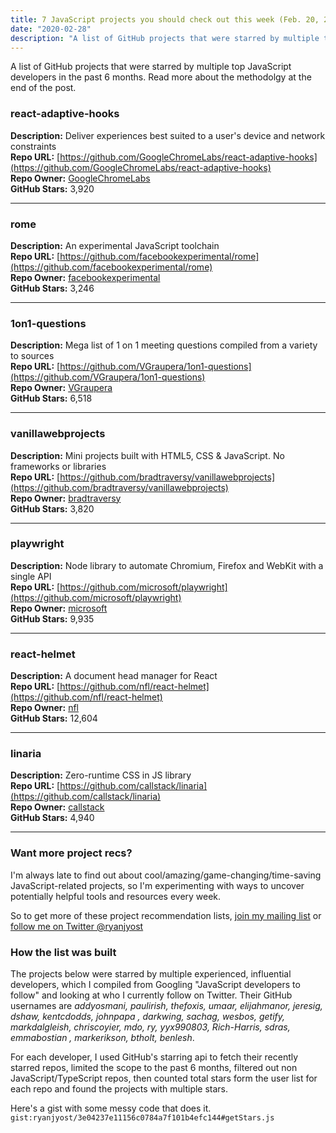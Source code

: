 ```yaml
---
title: 7 JavaScript projects you should check out this week (Feb. 20, 2020)
date: "2020-02-28"
description: "A list of GitHub projects that were starred by multiple top JavaScript developers in the past 6 months."
---
```


A list of GitHub projects that were starred by multiple top JavaScript developers in the past 6 months. Read more about
 the methodolgy at the end of the post.


### react-adaptive-hooks<br/>
**Description:** Deliver experiences best suited to a user's device and network constraints <br/>
**Repo URL:** [https://github.com/GoogleChromeLabs/react-adaptive-hooks](https://github.com/GoogleChromeLabs/react-adaptive-hooks)<br/>
**Repo Owner:** [GoogleChromeLabs](https://github.com/GoogleChromeLabs)<br/>
**GitHub Stars:** 3,920<br/>
___
### rome<br/>
**Description:** An experimental JavaScript toolchain <br/>
**Repo URL:** [https://github.com/facebookexperimental/rome](https://github.com/facebookexperimental/rome)<br/>
**Repo Owner:** [facebookexperimental](https://github.com/facebookexperimental)<br/>
**GitHub Stars:** 3,246<br/>
___
### 1on1-questions<br/>
**Description:** Mega list of 1 on 1 meeting questions compiled from a variety to sources <br/>
**Repo URL:** [https://github.com/VGraupera/1on1-questions](https://github.com/VGraupera/1on1-questions)<br/>
**Repo Owner:** [VGraupera](https://github.com/VGraupera)<br/>
**GitHub Stars:** 6,518<br/>
___
### vanillawebprojects<br/>
**Description:** Mini projects built with HTML5, CSS & JavaScript. No frameworks or libraries <br/>
**Repo URL:** [https://github.com/bradtraversy/vanillawebprojects](https://github.com/bradtraversy/vanillawebprojects)<br/>
**Repo Owner:** [bradtraversy](https://github.com/bradtraversy)<br/>
**GitHub Stars:** 3,820<br/>
___
### playwright<br/>
**Description:** Node library to automate Chromium, Firefox and WebKit with a single API <br/>
**Repo URL:** [https://github.com/microsoft/playwright](https://github.com/microsoft/playwright)<br/>
**Repo Owner:** [microsoft](https://github.com/microsoft)<br/>
**GitHub Stars:** 9,935<br/>
___
### react-helmet<br/>
**Description:** A document head manager for React <br/>
**Repo URL:** [https://github.com/nfl/react-helmet](https://github.com/nfl/react-helmet)<br/>
**Repo Owner:** [nfl](https://github.com/nfl)<br/>
**GitHub Stars:** 12,604<br/>
___
### linaria<br/>
**Description:** Zero-runtime CSS in JS library <br/>
**Repo URL:** [https://github.com/callstack/linaria](https://github.com/callstack/linaria)<br/>
**Repo Owner:** [callstack](https://github.com/callstack)<br/>
**GitHub Stars:** 4,940<br/>
___


### Want more project recs?

I'm always late to find out about cool/amazing/game-changing/time-saving JavaScript-related projects,
so I'm experimenting with ways to uncover potentially helpful tools and resources every week.

So to get more of these project recommendation lists, [join my mailing list](https://www.ryanjyost.com/subscribe) or
 [follow me on Twitter @ryanjyost](https://twitter.com/ryanjyost)

### How the list was built

The projects below were starred by multiple experienced, influential developers, which I compiled from Googling
 "JavaScript developers to follow" and looking at who I currently follow on Twitter. Their
 GitHub usernames are _addyosmani, paulirish, thefoxis, umaar, elijahmanor, jeresig, dshaw, kentcdodds, johnpapa
 , darkwing, sachag, wesbos, getify, markdalgleish, chriscoyier, mdo, ry, yyx990803, Rich-Harris, sdras, emmabostian
 , markerikson, btholt, benlesh_.
 
For each developer, I used GitHub's starring api to fetch their recently starred repos, limited the scope to the past
 6 months, filtered out non JavaScript/TypeScript repos, then counted total stars form the user list for each repo and
  found the projects with multiple stars.
  
Here's a gist with some messy code that does it.
`gist:ryanjyost/3e04237e11156c0784a7f101b4efc144#getStars.js`

